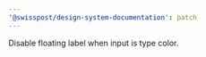 ```yaml
---
'@swisspost/design-system-documentation': patch
---
```


Disable floating label when input is type color.
